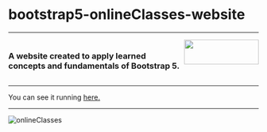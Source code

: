 # bootstrap5-onlineClasses-website

***

<div style= "display: flex">
  <h3>A website created to apply learned concepts and fundamentals of Bootstrap 5.</h3>
  <img height="50" width="150" src="https://img.shields.io/badge/Bootstrap-563D7C?style=for-the-badge&logo=bootstrap&logoColor=white" />
</div>

***

You can see it running [here.](https://willson-alflen.github.io/bootstrap-bootcamp-website/)

*** 

![onlineClasses](https://user-images.githubusercontent.com/87523872/174671617-73640337-f4ab-430b-ba48-0d9dd6578604.png)
